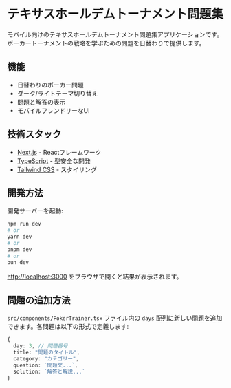 # テキサスホールデムトーナメント問題集

モバイル向けのテキサスホールデムトーナメント問題集アプリケーションです。ポーカートーナメントの戦略を学ぶための問題を日替わりで提供します。

## 機能

- 日替わりのポーカー問題
- ダーク/ライトテーマ切り替え
- 問題と解答の表示
- モバイルフレンドリーなUI

## 技術スタック

- [Next.js](https://nextjs.org/) - Reactフレームワーク
- [TypeScript](https://www.typescriptlang.org/) - 型安全な開発
- [Tailwind CSS](https://tailwindcss.com/) - スタイリング

## 開発方法

開発サーバーを起動:

```bash
npm run dev
# or
yarn dev
# or
pnpm dev
# or
bun dev
```

[http://localhost:3000](http://localhost:3000) をブラウザで開くと結果が表示されます。

## 問題の追加方法

`src/components/PokerTrainer.tsx` ファイル内の `days` 配列に新しい問題を追加できます。各問題は以下の形式で定義します:

```typescript
{
  day: 3, // 問題番号
  title: "問題のタイトル",
  category: "カテゴリー",
  question: `問題文...`,
  solution: `解答と解説...`
}
```
